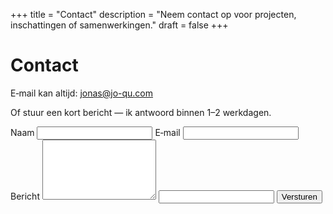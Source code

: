+++
title = "Contact"
description = "Neem contact op voor projecten, inschattingen of samenwerkingen."
draft = false
+++

# Contact

E‑mail kan altijd: jonas@jo-qu.com

Of stuur een kort bericht — ik antwoord binnen 1–2 werkdagen.

<form action="https://formspree.io/f/mzzjknzr" method="POST">
  <div class="form-grid">
    <label>
      Naam
      <input type="text" name="name" required>
    </label>
    <label>
      E‑mail
      <input type="email" name="email" required>
    </label>
    <label>
      Bericht
      <textarea name="message" rows="6" required></textarea>
    </label>
    <input type="text" name="_gotcha" class="hidden-field" aria-hidden="true">
    <button type="submit" class="btn btn-primary">Versturen</button>
  </div>
</form>
